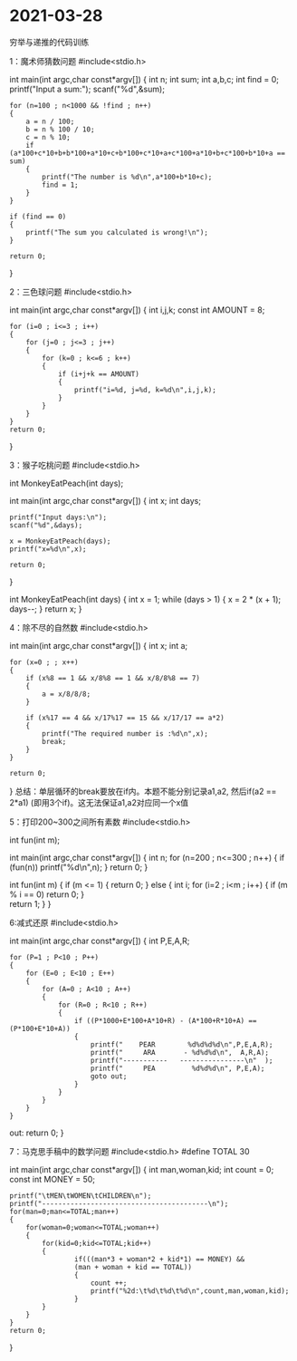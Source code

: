 # 2021-03-28
穷举与递推的代码训练

1：魔术师猜数问题
#include<stdio.h>

int main(int argc,char const*argv[])
{
	int n;
	int sum;
	int a,b,c;
	int find = 0;
	printf("Input a sum:");
	scanf("%d",&sum);
	
	for (n=100 ; n<1000 && !find ; n++)
	{
		a = n / 100;
		b = n % 100 / 10;
		c = n % 10;
		if (a*100+c*10+b+b*100+a*10+c+b*100+c*10+a+c*100+a*10+b+c*100+b*10+a == sum)
		{
			printf("The number is %d\n",a*100+b*10+c);
			find = 1;
		}
	}
	
	if (find == 0)
	{
		printf("The sum you calculated is wrong!\n");
	}
	
	return 0;
}

2：三色球问题
#include<stdio.h>

int main(int argc,char const*argv[])
{
	int i,j,k;
	const int AMOUNT  =  8;
	
	for (i=0 ; i<=3 ; i++)
	{
		for (j=0 ; j<=3 ; j++)
		{
			for (k=0 ; k<=6 ; k++)
			{
				if (i+j+k == AMOUNT)
				{
					printf("i=%d, j=%d, k=%d\n",i,j,k);
				}
			}
		}
	} 
	return 0;
}

3：猴子吃桃问题
#include<stdio.h>

int MonkeyEatPeach(int days);

int main(int argc,char const*argv[])
{
	int    x;
	int days;
	
	printf("Input days:\n");
	scanf("%d",&days);
	
	x = MonkeyEatPeach(days);
	printf("x=%d\n",x);
	
	return 0;
}

int MonkeyEatPeach(int days)
{
	int x = 1;
	while (days > 1)
	{
		x = 2 * (x + 1);
		days--;
	}
	return x;
}

4：除不尽的自然数
#include<stdio.h>

int main(int argc,char const*argv[])
{
	int x;
	int a;
	
	for (x=0 ; ; x++)
	{
		if (x%8 == 1 && x/8%8 == 1 && x/8/8%8 == 7)
		{
			a = x/8/8/8;
		}
		
		if (x%17 == 4 && x/17%17 == 15 && x/17/17 == a*2)
		{
			printf("The required number is :%d\n",x);
			break;
		}
	}
	
	return 0;
}
总结：单层循环的break要放在if内。本题不能分别记录a1,a2,
然后if(a2 == 2*a1) (即用3个if)。这无法保证a1,a2对应同一个x值

5：打印200~300之间所有素数
#include<stdio.h>

int fun(int m);

int main(int argc,char const*argv[])
{
	int n;
	for (n=200 ; n<=300 ; n++)
	{
		if (fun(n))
		printf("%d\n",n);
	}
	return 0;
}

int fun(int m)
{
	if (m <= 1)
	{
		return 0;
	}
	else
	{
		int i;
		for (i=2 ; i<m ; i++)
		{
			if (m % i == 0)
			return 0;
		}		
		return 1;
	}
}

6:减式还原
#include<stdio.h>

int main(int argc,char const*argv[])
{
	int P,E,A,R;
	
	for (P=1 ; P<10 ; P++)
	{
		for (E=0 ; E<10 ; E++)
		{
			for (A=0 ; A<10 ; A++)
			{
				for (R=0 ; R<10 ; R++)
				{
					if ((P*1000+E*100+A*10+R) - (A*100+R*10+A) == (P*100+E*10+A))
					{
						printf("    PEAR        %d%d%d%d\n",P,E,A,R);
						printf("     ARA       - %d%d%d\n",  A,R,A);
						printf("-----------   ----------------\n"  );
						printf("     PEA         %d%d%d\n", P,E,A);
						goto out;
					}
				}
			}
		}
	}
out: 
	return 0;
}

7：马克思手稿中的数学问题
#include<stdio.h>
#define TOTAL 30

int main(int argc,char const*argv[])
{
	int man,woman,kid;
	int count = 0;
	const int MONEY = 50;

	printf("\tMEN\tWOMEN\tCHILDREN\n");
	printf("-----------------------------------------\n");
	for(man=0;man<=TOTAL;man++)
	{
		for(woman=0;woman<=TOTAL;woman++)
		{
			for(kid=0;kid<=TOTAL;kid++)
			{			
					if(((man*3 + woman*2 + kid*1) == MONEY) &&
					(man + woman + kid == TOTAL))
					{
						count ++;
						printf("%2d:\t%d\t%d\t%d\n",count,man,woman,kid);
					}
			}
		}
	}
	return 0;
}
